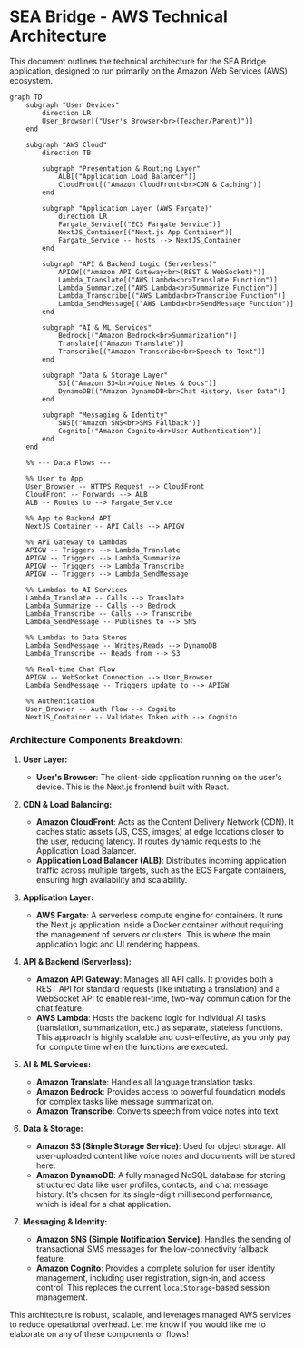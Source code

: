 # SEA Bridge - AWS Technical Architecture

This document outlines the technical architecture for the SEA Bridge application, designed to run primarily on the Amazon Web Services (AWS) ecosystem.

```mermaid
graph TD
    subgraph "User Devices"
        direction LR
        User_Browser[("User's Browser<br>(Teacher/Parent)")]
    end

    subgraph "AWS Cloud"
        direction TB

        subgraph "Presentation & Routing Layer"
            ALB[("Application Load Balancer")]
            CloudFront[("Amazon CloudFront<br>CDN & Caching")]
        end

        subgraph "Application Layer (AWS Fargate)"
            direction LR
            Fargate_Service[("ECS Fargate Service")]
            NextJS_Container[("Next.js App Container")]
            Fargate_Service -- hosts --> NextJS_Container
        end

        subgraph "API & Backend Logic (Serverless)"
            APIGW[("Amazon API Gateway<br>(REST & WebSocket)")]
            Lambda_Translate[("AWS Lambda<br>Translate Function")]
            Lambda_Summarize[("AWS Lambda<br>Summarize Function")]
            Lambda_Transcribe[("AWS Lambda<br>Transcribe Function")]
            Lambda_SendMessage[("AWS Lambda<br>SendMessage Function")]
        end

        subgraph "AI & ML Services"
            Bedrock[("Amazon Bedrock<br>Summarization")]
            Translate[("Amazon Translate")]
            Transcribe[("Amazon Transcribe<br>Speech-to-Text")]
        end

        subgraph "Data & Storage Layer"
            S3[("Amazon S3<br>Voice Notes & Docs")]
            DynamoDB[("Amazon DynamoDB<br>Chat History, User Data")]
        end

        subgraph "Messaging & Identity"
            SNS[("Amazon SNS<br>SMS Fallback")]
            Cognito[("Amazon Cognito<br>User Authentication")]
        end
    end

    %% --- Data Flows ---

    %% User to App
    User_Browser -- HTTPS Request --> CloudFront
    CloudFront -- Forwards --> ALB
    ALB -- Routes to --> Fargate_Service

    %% App to Backend API
    NextJS_Container -- API Calls --> APIGW

    %% API Gateway to Lambdas
    APIGW -- Triggers --> Lambda_Translate
    APIGW -- Triggers --> Lambda_Summarize
    APIGW -- Triggers --> Lambda_Transcribe
    APIGW -- Triggers --> Lambda_SendMessage

    %% Lambdas to AI Services
    Lambda_Translate -- Calls --> Translate
    Lambda_Summarize -- Calls --> Bedrock
    Lambda_Transcribe -- Calls --> Transcribe
    Lambda_SendMessage -- Publishes to --> SNS

    %% Lambdas to Data Stores
    Lambda_SendMessage -- Writes/Reads --> DynamoDB
    Lambda_Transcribe -- Reads from --> S3

    %% Real-time Chat Flow
    APIGW -- WebSocket Connection --> User_Browser
    Lambda_SendMessage -- Triggers update to --> APIGW

    %% Authentication
    User_Browser -- Auth Flow --> Cognito
    NextJS_Container -- Validates Token with --> Cognito
```

### Architecture Components Breakdown:

1.  **User Layer:**
    *   **User's Browser**: The client-side application running on the user's device. This is the Next.js frontend built with React.

2.  **CDN & Load Balancing:**
    *   **Amazon CloudFront**: Acts as the Content Delivery Network (CDN). It caches static assets (JS, CSS, images) at edge locations closer to the user, reducing latency. It routes dynamic requests to the Application Load Balancer.
    *   **Application Load Balancer (ALB)**: Distributes incoming application traffic across multiple targets, such as the ECS Fargate containers, ensuring high availability and scalability.

3.  **Application Layer:**
    *   **AWS Fargate**: A serverless compute engine for containers. It runs the Next.js application inside a Docker container without requiring the management of servers or clusters. This is where the main application logic and UI rendering happens.

4.  **API & Backend (Serverless):**
    *   **Amazon API Gateway**: Manages all API calls. It provides both a REST API for standard requests (like initiating a translation) and a WebSocket API to enable real-time, two-way communication for the chat feature.
    *   **AWS Lambda**: Hosts the backend logic for individual AI tasks (translation, summarization, etc.) as separate, stateless functions. This approach is highly scalable and cost-effective, as you only pay for compute time when the functions are executed.

5.  **AI & ML Services:**
    *   **Amazon Translate**: Handles all language translation tasks.
    *   **Amazon Bedrock**: Provides access to powerful foundation models for complex tasks like message summarization.
    *   **Amazon Transcribe**: Converts speech from voice notes into text.

6.  **Data & Storage:**
    *   **Amazon S3 (Simple Storage Service)**: Used for object storage. All user-uploaded content like voice notes and documents will be stored here.
    *   **Amazon DynamoDB**: A fully managed NoSQL database for storing structured data like user profiles, contacts, and chat message history. It's chosen for its single-digit millisecond performance, which is ideal for a chat application.

7.  **Messaging & Identity:**
    *   **Amazon SNS (Simple Notification Service)**: Handles the sending of transactional SMS messages for the low-connectivity fallback feature.
    *   **Amazon Cognito**: Provides a complete solution for user identity management, including user registration, sign-in, and access control. This replaces the current `localStorage`-based session management.

This architecture is robust, scalable, and leverages managed AWS services to reduce operational overhead. Let me know if you would like me to elaborate on any of these components or flows!